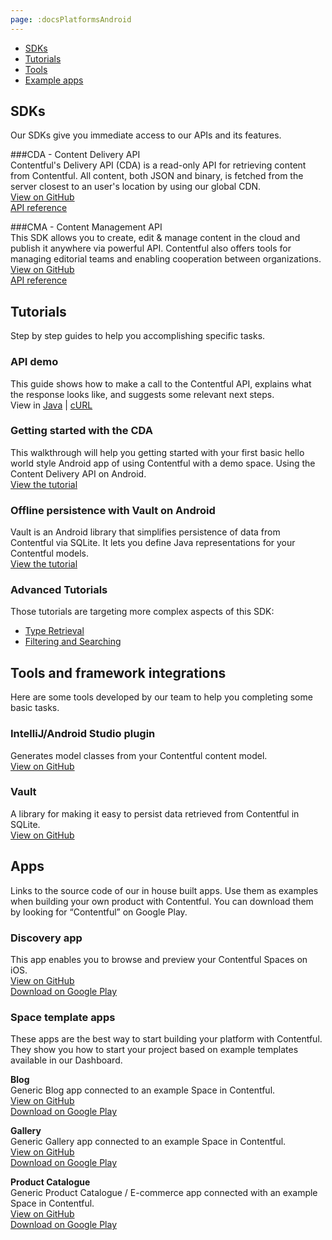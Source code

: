 ```yaml
---
page: :docsPlatformsAndroid
---
```


- [SDKs](#sdks)
- [Tutorials](#tutorials)
- [Tools](#tools-and-framework-integrations)
- [Example apps](#apps)

## SDKs
Our SDKs give you immediate access to our APIs and its features.

###CDA - Content Delivery API<br>
Contentful's Delivery API (CDA) is a read-only API for retrieving content from Contentful. All content, both JSON and binary, is fetched from the server closest to an user's location by using our global CDN.<br>
[View on GitHub](https://github.com/contentful/contentful.java)<br>
[API reference](https://contentful.github.io/contentful.java/)

###CMA - Content Management API<br>
This SDK allows you to create, edit & manage content in the cloud and publish it anywhere via powerful API. Contentful also offers tools for managing editorial teams and enabling cooperation between organizations.<br>
[View on GitHub](https://github.com/contentful/contentful-management.java)<br>
[API reference](http://contentful.github.io/contentful-management.java/)

## Tutorials
Step by step guides to help you accomplishing specific tasks.

### API demo
This guide shows how to make a call to the Contentful API, explains what the response looks like, and suggests some relevant next steps.<br>
View in [Java](/developers/api-demo/java/) |
[cURL](/developers/api-demo/curl/)

### Getting started with the CDA
This walkthrough will help you getting started with your first basic hello world style Android app of using Contentful with a demo space.
Using the Content Delivery API on Android.<br>
[View the tutorial](/developers/docs/android/tutorials/getting-started-with-contentful-and-android/)

### Offline persistence with Vault on Android
Vault is an Android library that simplifies persistence of data from Contentful via SQLite. It lets you define Java representations for your Contentful models.<br>
[View the tutorial](/developers/docs/android/tutorials/offline-persistence-with-vault/)

### Advanced Tutorials
Those tutorials are targeting more complex aspects of this SDK:

- [Type Retrieval](/developers/docs/android/tutorials/advanced-types/)
- [Filtering and Searching](/developers/docs/android/tutorials/advanced-filtering-and-searching/)

## Tools and framework integrations
Here are some tools developed by our team to help you completing some basic tasks.

### IntelliJ/Android Studio plugin
Generates model classes from your Contentful content model.<br>
[View on GitHub](https://github.com/contentful/cf-generator-intellij)

### Vault
A library for making it easy to persist data retrieved from Contentful in SQLite.<br>
[View on GitHub](https://github.com/contentful/vault)

## Apps
Links to the source code of our in house built apps. Use them as examples when building your own product with Contentful.
You can download them by looking for “Contentful” on Google Play.

### Discovery app
This app enables you to browse and preview your Contentful Spaces on iOS.<br>
[View on GitHub](https://github.com/contentful/discovery-app-android)<br>
[Download on Google Play](https://play.google.com/store/apps/details?id=discovery.contentful)

### Space template apps
These apps are the best way to start building your platform with Contentful. They show you how to start your project based on example templates available in our Dashboard.

**Blog**<br>
Generic Blog app connected to an example Space in Contentful.<br>
[View on GitHub](https://github.com/contentful/blog-app-android)<br>
[Download on Google Play](https://play.google.com/store/apps/details?id=blog.contentful)

**Gallery**<br>
Generic Gallery app connected to an example Space in Contentful.<br>
[View on GitHub](https://github.com/contentful/gallery-app-android)<br>
[Download on Google Play](https://play.google.com/store/apps/details?id=gallery.templates.contentful)

**Product Catalogue**<br>
Generic Product Catalogue / E-commerce app connected with an example Space in Contentful.<br>
[View on GitHub](https://github.com/contentful/product-catalogue-android)<br>
[Download on Google Play](https://play.google.com/store/apps/details?id=catalogue.contentful)
